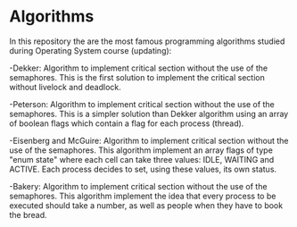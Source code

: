 # Algorithms
In this repository the are the most famous programming algorithms studied during Operating System course (updating):

-Dekker: 
Algorithm to implement critical section without the use of the semaphores. This is the first solution to implement the critical section without livelock and deadlock.

-Peterson:
Algorithm to implement critical section without the use of the semaphores. This is a simpler solution than Dekker algorithm using an array of boolean flags which contain a flag for each process (thread).

-Eisenberg and McGuire:
Algorithm to implement critical section without the use of the semaphores. This algorithm implement an array flags of type "enum state" where each cell can take three values: IDLE, WAITING and ACTIVE. Each process decides to set, using these values, its own status.

-Bakery:
Algorithm to implement critical section without the use of the semaphores. This algorithm implement the idea that every process to be executed should take a number, as well as people when they have to book the bread.
